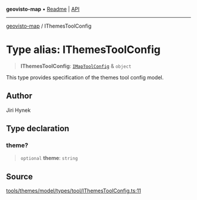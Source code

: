 **geovisto-map** • [Readme](../README.md) \| [API](../globals.md)

***

[geovisto-map](../README.md) / IThemesToolConfig

# Type alias: IThemesToolConfig

> **IThemesToolConfig**: [`IMapToolConfig`](IMapToolConfig.md) & `object`

This type provides specification of the themes tool config model.

## Author

Jiri Hynek

## Type declaration

### theme?

> `optional` **theme**: `string`

## Source

[tools/themes/model/types/tool/IThemesToolConfig.ts:11](https://github.com/geovisto/geovisto-map/blob/5ee2cb5d45c19062fc8fc6beefa2848c076518b6/src/tools/themes/model/types/tool/IThemesToolConfig.ts#L11)
